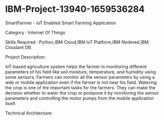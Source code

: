 # IBM-Project-13940-1659536284
SmartFarmer - IoT Enabled Smart Farming Application

Category : Internet Of Things

Skills Required : Python,IBM Cloud,IBM IoT Platform,IBM Nodered,IBM Cloudant DB.

Project Description:

IoT-based agriculture system helps the farmer in monitoring different parameters of his field like soil moisture, temperature, and humidity using some sensors.
Farmers can monitor all the sensor parameters by using a web or mobile application even if the farmer is not near his field. Watering the crop is one of the important tasks for the farmers. They can make the decision whether to water the crop or postpone it by monitoring the sensor parameters and controlling the motor pumps from the mobile application itself.

Technical Architecture:
